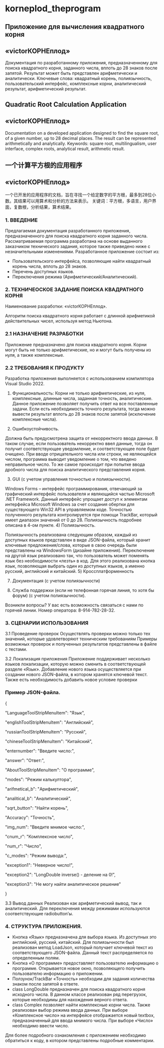 # korneplod_theprogram
 <h2>  Приложение для вычисления квадратного корня </h2>
 <h2>   «victorКОРНЕплод»</h2>
 
Документация по разработанному приложения, предназначенному для поиска квадратного корня, заданного числа, вплоть до 28 знаков после запятой. Результат может быть представлен арифметически и аналитически.
Ключевые слова: квадратный корень, полиязычность, пользовательский интерфейс, комплексные корни, аналитический результат, арифметический результат.

<h2> Quadratic Root Calculation Application </h2>
<h2>   «victorКОРНЕплод»</h2>
Documentation on a developed application designed to find the square root, of a given number, up to 28 decimal places. The result can be represented arithmetically and analytically.
Keywords: square root, multilingualism, user interface, complex roots, analytical result, arithmetic result.

<h2> 一个计算平方根的应用程序 </h2>
<h2>   «victorКОРНЕплод»</h2>
一个已开发的应用程序的文档，旨在寻找一个给定数字的平方根，最多到28位小数。其结果可以用算术和分析的方法来表示。
关键词：平方根，多语言，用户界面，复数根，分析结果，算术结果。

<h3>1.	ВВЕДЕНИЕ</h3>
Предлагаемая документация разработанного приложения, предназначенного для поиска квадратного корня заданного числа.
Рассматриваемая программа разработана на основе выданного заказчиком технического задания, которое также приведено ниже с незначительными изменениями.
Разработанное приложение состоит из:

-	Пользовательского интерфейса, позволяющие найти квадратный корень числа, вплоть до 28 знаков.
-	Перечень доступных языков.
-	Переключения режима (Арифметический/Аналитический).

 

<h3>2.	ТЕХНИЧЕОСКОЕ ЗАДАНИЕ ПОИСКА КВАДРАТНОГО КОРНЯ</h3>

Наименование разработки: «victorКОРНЕплод».

Алгоритм поиска квадратного корня работает с длинной арифметикой действительных чисел, используя метод Ньютона.

<h3>2.1	НАЗНАЧЕНИЕ РАЗРАБОТКИ</h3>
Приложение предназначено для поиска квадратного корня. Корни могут быть не только арифметические, но и могут быть получены из нуля, а также комплексные.
<h3>2.2	ТРЕБОВАНИЯ К ПРОДУКТУ</h3>
Разработка приложения выполняется с использованием компилятора Visual Studio 2022.

1)	Функциональность: 
Корни не только арифметические, из нуля, комплексные, длинные числа, заданная точность, аналитические.
Данное приложение позволяет получить ответ на все поставленные задачи. Если есть необходимость точного результата, тогда можно вывести результат вплоть до 28 знаков после запятой (исключение комплексные числа).

2)	Ошибкоустойчивость.

Должна быть предусмотрена защита от некорректного ввода данных. В таком случае, если пользователь некорректно ввел данные, тогда он получит соответствующее уведомление, и соответствующее поле будет очищено. При вводе отрицательного числа или строки, не являющейся числом, программа выводит уведомление о том, что введено неправильное число. То же самое происходит при попытке ввода дробного числа для поиска аналитического представления корня.

3)	GUI (с учетом управления точностью и полиязычности).

Windows Forms – интерфейс программирования, отвечающий за графический интерфейс пользователя и являющийся частью Microsoft .NET Framework. Данный интерфейс упрощает доступ к элементам интерфейса Microsoft Windows за счет создания обертки для существующего Win32 API в управляемом коде.
Точностью полученного результата контролируется при помощи TrackBar, который имеет диапазон значений от 0 до 28.
Полиязычность подробнее описана в 4-ом пункте.
4)	Полиязычность.

Полиязычность реализована следующим образом, каждый из доступных языков представлен в виде JSON-файла, который хранит ключевые предложения/слова, которые в свою очередь были представлены на WindowsForm (дизайне приложения). 
Переключение на другой язык реализовано так, что пользователь может поменять язык без необходимости «лезть» в код. Для этого реализована кнопка язык, позволяющая выбрать один из доступных языков, а именно русский, английский и китайский. 
5)	Кроссплатформенность

7)	Документация (с учетом полиязычности)

9)	Служба поддержки (если не телефонная горячая линия, то хотя бы форум) (с учетом полиязычности).

Возникли вопросы? У вас есть возможность связаться с нами по горячей линии. Номер оператора: 8-914-782-28-32.
<h3>3.	СЦЕНАРИИ ИСПОЛЬЗОВАНИЯ</h3>

3.1	Проведение проверок
Осуществлять проверки можно только тех значений, которые удовлетворяют техническим требованиям
Примеры возможных проверок и полученных результатов представлены в файле с тестами.

3.2	Локализация приложения
Приложение поддерживает несколько языков локализации, которую можно сменить в соответствующей разделе «Язык».  Добавление нового языка осуществляется при создании нового JSON-файла, в котором хранятся ключевой текст. Также есть необходимость добавить новое условие проверки

<h3>Пример JSON-файла.</h3>
{

"LanguageToolStripMenuItem": "Язык",

"englishToolStripMenuItem": "Английский",

"russianToolStripMenuItem": "Русский",

"chineseToolStripMenuItem": "Китайский",

"enternumber": "Введите число:",

"answer": "Ответ:",

"AboutToolStripMenuItem": "О программе",

"modes": "Режим калькултора",

"arifmetical_b": "Арифметический",

"analitical_b": "Аналитический",

"sqrt_button": "Найти корень",

"Accuracy": "Точность",

"img_num": "Введите мнимое число:",

"cnum_r": "Комплексное число",

"num_r": "Число",

"c_modes": "Режим вывода:",

"exception1": "Неверное число!",

"exception2": "LongDouble inverse() - деление на 0!",

"exception3": "Не могу найти аналитическое решение"

}

3.3	Вывод данных
Реализован как арифметический вывод, так и аналитический. Для переключения между режимами используются соответствующие radiobutton’ы.


<h3>4.	СТРУКТУРА ПРИЛОЖЕНИЯ.</h3>

-	Кнопка «Язык» предназначена для выбора языка. Из доступных это английский, русский, китайский. Для полиязычности был реализован метод LoadJson, который получает ключевой текст из соответствующего JSON-файла. Данный текст распределяется по определенным полям. 
-	Кнопка «О программе» предоставляет пользователю информацию о программе. Открывается новое окно, позволяющего получить пользователю информацию о приложении.
-	Ползунок/TrackBar «Точность» необходим для задания количества знаком после запятой в ответе.
-	сlass LongDouble предназначен для поиска квадратного корня исходного числа. В данном классе реализован ряд перегрузок, которые необходимы для нахождения верного ответа. 
-	сlass Complex позволяет найти комплексные корни числа. Также реализован выбор режима ввода данных. При выборе «Комплексное число» на интерфейсе отображается новый textbox, предназначенный для ввода мнимого числа. При выборе «Число» необходимо ввести число.

Для более подробного ознакомления с приложением необходимо обратиться к коду, в котором представлены подробные комментарии.
